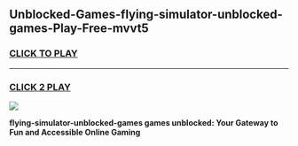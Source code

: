 
## Unblocked-Games-flying-simulator-unblocked-games-Play-Free-mvvt5
<h3>
<a href="https://premium76.site?title=flying-simulator-unblocked-games&ref=09A">CLICK TO PLAY</a></h3>
<hr>

<h3>
<a href="https://premium76.site?title=flying-simulator-unblocked-games&ref=09A">CLICK 2 PLAY</a>
  
</h3>

<a href="https://premium76.site?title=flying-simulator-unblocked-games&ref=09A"><img src="https://clearcache.store/games.png"></a>


**flying-simulator-unblocked-games games unblocked: Your Gateway to Fun and Accessible Online Gaming**
